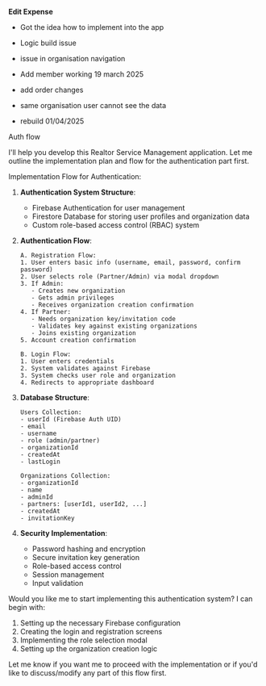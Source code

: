 ﻿**Edit Expense**

- Got the idea how to implement into the app
- Logic build issue
- issue in organisation navigation

- Add member working 19 march 2025

- add order changes

- same organisation user cannot see the data

- rebuild 01/04/2025


Auth flow

I'll help you develop this Realtor Service Management application. Let me outline the implementation plan and flow for the authentication part first.

Implementation Flow for Authentication:

1. **Authentication System Structure**:
   - Firebase Authentication for user management
   - Firestore Database for storing user profiles and organization data
   - Custom role-based access control (RBAC) system

2. **Authentication Flow**:
   ```
   A. Registration Flow:
   1. User enters basic info (username, email, password, confirm password)
   2. User selects role (Partner/Admin) via modal dropdown
   3. If Admin:
      - Creates new organization
      - Gets admin privileges
      - Receives organization creation confirmation
   4. If Partner:
      - Needs organization key/invitation code
      - Validates key against existing organizations
      - Joins existing organization
   5. Account creation confirmation

   B. Login Flow:
   1. User enters credentials
   2. System validates against Firebase
   3. System checks user role and organization
   4. Redirects to appropriate dashboard
   ```

3. **Database Structure**:
   ```
   Users Collection:
   - userId (Firebase Auth UID)
   - email
   - username
   - role (admin/partner)
   - organizationId
   - createdAt
   - lastLogin

   Organizations Collection:
   - organizationId
   - name
   - adminId
   - partners: [userId1, userId2, ...]
   - createdAt
   - invitationKey
   ```

4. **Security Implementation**:
   - Password hashing and encryption
   - Secure invitation key generation
   - Role-based access control
   - Session management
   - Input validation

Would you like me to start implementing this authentication system? I can begin with:
1. Setting up the necessary Firebase configuration
2. Creating the login and registration screens
3. Implementing the role selection modal
4. Setting up the organization creation logic

Let me know if you want me to proceed with the implementation or if you'd like to discuss/modify any part of this flow first.

